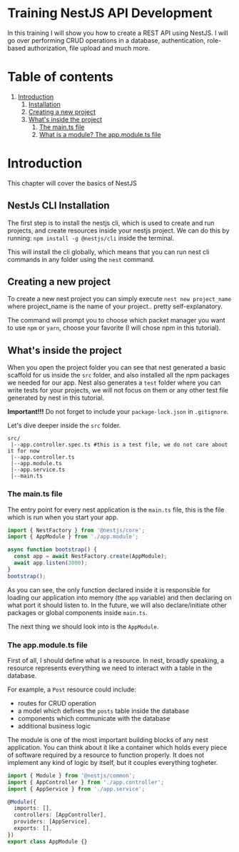 # Training NestJS API Development

In this training I will show you how to create a REST API using NestJS.
I will go over performing CRUD operations in a database, authentication,
role-based authorization, file upload and much more.


# Table of contents
1. [Introduction](#introduction)
    1. [Installation](#installation)
    1. [Creating a new project](#creation)
    1. [What's inside the project](#inside)
        1. [The main.ts file](#main.ts)
        1. [What is a module? The app.module.ts file](#app.module.ts)


# Introduction <a name="introduction"></a>

This chapter will cover the basics of NestJS


## NestJs CLI Installation <a name="installation"></a>

The first step is to install the nestjs cli, which is used to
create and run projects, and create resources inside your nestjs project.
We can do this by running: `npm install -g @nestjs/cli` inside the terminal.

This will install the cli globally, which means that you can run
nest cli commands in any folder using the `nest` command.


## Creating a new project <a name="creation"></a>

To create a new nest project you can simply execute `nest new project_name`
where project_name is the name of your project.. pretty self-explanatory.

The command will prompt you to choose which packet manager
you want to use `npm` or `yarn`, choose your favorite
(I will chose npm in this tutorial).


## What's inside the project <a name="inside"></a>

When you open the project folder you can see that nest generated
a basic scaffold for us inside the `src` folder, and also installed all
the npm packages we needed for our app. Nest also generates a `test`
folder where you can write tests for your projects, we will not focus
on them or any other test file generated by nest in this tutorial.

**Important!!!** Do not forget to include your `package-lock.json` in `.gitignore`.

Let's dive deeper inside the `src` folder.

```
src/
 |--app.controller.spec.ts #this is a test file, we do not care about it for now
 |--app.controller.ts
 |--app.module.ts
 |--app.service.ts
 |--main.ts
```

### The main.ts file <a name="main.ts"></a>

The entry point for every nest application is the `main.ts` file,
this is the file which is run when you start your app.

```typescript
import { NestFactory } from '@nestjs/core';
import { AppModule } from './app.module';

async function bootstrap() {
  const app = await NestFactory.create(AppModule);
  await app.listen(3000);
}
bootstrap();
```

As you can see, the only function declared inside it is responsible for
loading our application into memory (the `app` variable) and then declaring on what
port it should listen to. In the future, we will also declare/initiate other
packages or global components inside `main.ts`.

The next thing we should look into is the `AppModule`.

### The app.module.ts file <a name="app.module.ts"></a>

First of all, I should define what is a resource. In nest, broadly speaking,
a resource represents everything we need to interact with a table in the database.

For example, a `Post` resource could include:
  * routes for CRUD operation
  * a model which defines the `posts` table inside the database
  * components which communicate with the database
  * additional business logic

The module is one of the most important building blocks of any nest application.
You can think about it like a container which holds every piece of software
required by a resource to function properly. It does not implement any kind of
logic by itself, but it couples everything togheter.

```typescript
import { Module } from '@nestjs/common';
import { AppController } from './app.controller';
import { AppService } from './app.service';

@Module({
  imports: [],
  controllers: [AppController],
  providers: [AppService],
  exports: [],
})
export class AppModule {}
```


